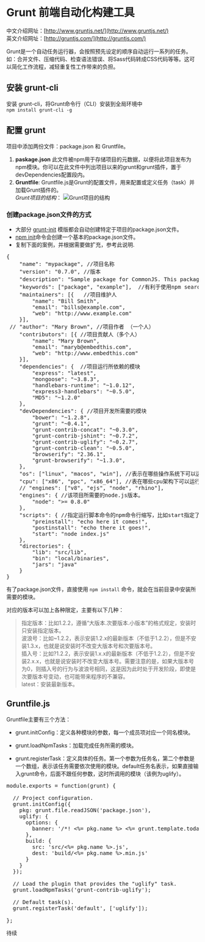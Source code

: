 <!--
http://tgideas.qq.com/webplat/info/news_version3/804/808/811/m579/201307/216460.shtml

http://wenku.baidu.com/link?url=foCse_EOL-v_WHP8LYircMvpZaMy9pCQnv49lr3zPRF-ZJJGYY3bzARBHMH220gpMpomh-e2dU89-fbtr-8F07nAEqoYqQfvsJIjKfdxObq

http://javascript.ruanyifeng.com/tool/grunt.html
-->

# Grunt 前端自动化构建工具

中文介绍网址：[http://www.gruntjs.net/](http://www.gruntjs.net/)  
英文介绍网址：[http://gruntjs.com/](http://gruntjs.com/)

Grunt是一个自动任务运行器，会按照预先设定的顺序自动运行一系列的任务。如：合并文件、压缩代码、检查语法错误、将Sass代码转成CSS代码等等。这可以简化工作流程，减轻重复性工作带来的负担。


## 安装 grunt-cli
安装 grunt-cli，将Grunt命令行（CLI）安装到全局环境中  
`npm install grunt-cli -g`

## 配置 grunt
项目中添加两份文件：package.json 和 Gruntfile。  
1. **paskage.json** 此文件被npm用于存储项目的元数据，以便将此项目发布为npm模块。你可以在此文件中列出项目以来的grunt和grunt插件，置于devDependencies配置段内。  
2. **Gruntfile**: Gruntfile.js是Grunt的配置文件，用来配置或定义任务（task）并加载Grunt插件的。  
*Grunt项目的结构*：
![Grunt项目的结构](http://guoqing2013.3vzhuji.com/markdown/grunt/pic1.png)

### 创建package.json文件的方式
 * 大部分 [grunt-init](http://gruntjs.com/project-scaffolding)  模版都会自动创建特定于项目的package.json文件。
 * [npm init](https://www.npmjs.org/doc/cli/npm-init.html)命令会创建一个基本的package.json文件。
 * 复制下面的案例，并根据需要做扩充，参考此说明.

<pre>
{
    "name": "mypackage", //项目名称
    "version": "0.7.0", //版本
    "description": "Sample package for CommonJS. This package demonstrates the required elements of a CommonJS package.", //项目描述
    "keywords": ["package", "example"],  //有利于使用npm search时找到该项目
    "maintainers": [{   //项目维护人
        "name": "Bill Smith",
        "email": "bills@example.com",
        "web": "http://www.example.com"
    }],
 // "author": "Mary Brown", //项目作者 （一个人）
    "contributors": [{ //项目贡献人（多个人）
        "name": "Mary Brown",
        "email": "maryb@embedthis.com",
        "web": "http://www.embedthis.com"
    }],
    "dependencies": {  //项目运行所依赖的模块
        "express": "latest", 
        "mongoose": "~3.8.3",
        "handlebars-runtime": "~1.0.12",
        "express3-handlebars": "~0.5.0",
        "MD5": "~1.2.0"
    },
    "devDependencies": { //项目开发所需要的模块
        "bower": "~1.2.8",
        "grunt": "~0.4.1",
        "grunt-contrib-concat": "~0.3.0",
        "grunt-contrib-jshint": "~0.7.2",
        "grunt-contrib-uglify": "~0.2.7",
        "grunt-contrib-clean": "~0.5.0",
        "browserify": "2.36.1",
        "grunt-browserify": "~1.3.0",
    },
    "os": ["linux", "macos", "win"], //表示在哪些操作系统下可以运行  
    "cpu": ["x86", "ppc", "x86_64"], //表在哪些cpu架构下可以运行
    // "engines": ["v8", "ejs", "node", "rhino"],  
    "engines": { //该项目所需要的node.js版本。
        "node": ">= 0.8.0"
    },
    "scripts": { //指定运行脚本命令的npm命令行缩写，比如start指定了运行npm run start时，所要执行的命令。
        "preinstall": "echo here it comes!",  
        "postinstall": "echo there it goes!",
        "start": "node index.js"
    },
    "directories": {
        "lib": "src/lib",
        "bin": "local/binaries",
        "jars": "java"
    }
}
</pre>

有了package.json文件，直接使用 `npm install` 命令，就会在当前目录中安装所需要的模块。

对应的版本可以加上各种限定，主要有以下几种：  
> 指定版本：比如1.2.2，遵循“大版本.次要版本.小版本”的格式规定，安装时只安装指定版本。  
> 波浪号：比如~1.2.2，表示安装1.2.x的最新版本（不低于1.2.2），但是不安装1.3.x，也就是说安装时不改变大版本号和次要版本号。  
> 插入号：比如?1.2.2，表示安装1.x.x的最新版本（不低于1.2.2），但是不安装2.x.x，也就是说安装时不改变大版本号。需要注意的是，如果大版本号为0，则插入号的行为与波浪号相同，这是因为此时处于开发阶段，即使是次要版本号变动，也可能带来程序的不兼容。  
> latest：安装最新版本。


## Gruntfile.js
Gruntfile主要有三个方法：

* grunt.initConfig：定义各种模块的参数，每一个成员项对应一个同名模块。

* grunt.loadNpmTasks：加载完成任务所需的模块。

* grunt.registerTask：定义具体的任务。第一个参数为任务名，第二个参数是一个数组，表示该任务需要依次使用的模块。default任务名表示，如果直接输入grunt命令，后面不跟任何参数，这时所调用的模块（该例为uglify）。

<pre>
module.exports = function(grunt) {

  // Project configuration.
  grunt.initConfig({
    pkg: grunt.file.readJSON('package.json'),
    uglify: {
      options: {
        banner: '/*! <%= pkg.name %> <%= grunt.template.today("yyyy-mm-dd") %> */\n'
      },
      build: {
        src: 'src/<%= pkg.name %>.js',
        dest: 'build/<%= pkg.name %>.min.js'
      }
    }
  });

  // Load the plugin that provides the "uglify" task.
  grunt.loadNpmTasks('grunt-contrib-uglify');

  // Default task(s).
  grunt.registerTask('default', ['uglify']);

};
</pre>




待续







































